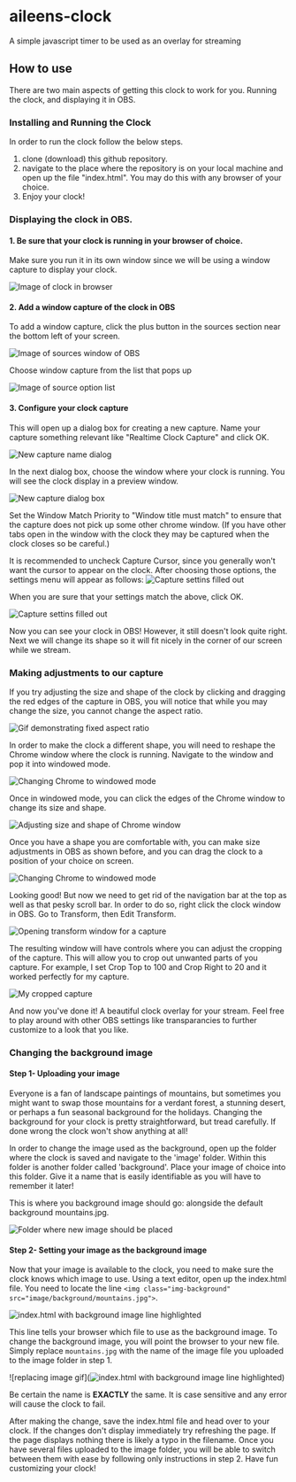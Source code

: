 # aileens-clock
 A simple javascript timer to be used as an overlay for streaming

## How to use

There are two main aspects of getting this clock to work for you. Running the clock, and displaying it in OBS.

### Installing and Running the Clock
In order to run the clock follow the below steps.

1. clone (download) this github repository.
2. navigate to the place where the repository is on your local machine and open up the file "index.html". You may do this with any browser of your choice.
3. Enjoy your clock!


### Displaying the clock in OBS.

#### 1. Be sure that your clock is running in your browser of choice. 

Make sure you run it in its own window since we will be using a window capture to display your clock. 

![Image of clock in browser](image/instructions/obs_1.JPG)

#### 2. Add a window capture of the clock in OBS

To add a window capture, click the plus button in the sources section near the bottom left of your screen.

![Image of sources window of OBS](image/instructions/obs_2.JPG)

Choose window capture from the list that pops up

![Image of source option list](image/instructions/obs_3.jpg)

#### 3. Configure your clock capture

This will open up a dialog box for creating a new capture. Name your capture something relevant like "Realtime Clock Capture" and click OK.

![New capture name dialog](image/instructions/obs_4.JPG)

In the next dialog box, choose the window where your clock is running. You will see the clock display in a preview window.

![New capture dialog box](image/instructions/obs_5.JPG)

Set the Window Match Priority to "Window title must match" to ensure that the capture does not pick up some other chrome window. (If you have other tabs open in the window with the clock they may be captured when the clock closes so be careful.)

It is recommended to uncheck Capture Cursor, since you generally won't want the cursor to appear on the clock. After choosing those options, the settings menu will appear as follows:
![Capture settins filled out](image/instructions/obs_6.JPG)

When you are sure that your settings match the above, click OK.

![Capture settins filled out](image/instructions/obs_7.JPG)

Now you can see your clock in OBS! However, it still doesn't look quite right. Next we will change its shape so it will fit nicely in the corner of our screen while we stream.

### Making adjustments to our capture

If you try adjusting the size and shape of the clock by clicking and dragging the red edges of the capture in OBS, you will notice that while you may change the size, you cannot change the aspect ratio.

![Gif demonstrating fixed aspect ratio](https://media1.giphy.com/media/BRFE7dKp7oRRTbEfg0/giphy.gif)

In order to make the clock a different shape, you will need to reshape the Chrome window where the clock is running. Navigate to the window and pop it into windowed mode.

![Changing Chrome to windowed mode](image/instructions/obs_8.JPG)

Once in windowed mode, you can click the edges of the Chrome window to change its size and shape.

![Adjusting size and shape of Chrome window](https://media2.giphy.com/media/hlOqI51OSwbkC5ZhmB/giphy.gif)

Once you have a shape you are comfortable with, you can make size adjustments in OBS as shown before, and you can drag the clock to a position of your choice on screen. 

![Changing Chrome to windowed mode](image/instructions/obs_9.JPG)

Looking good! But now we need to get rid of the navigation bar at the top as well as that pesky scroll bar. In order to do so, right click the clock window in OBS. Go to Transform, then Edit Transform.

![Opening transform window for a capture](image/instructions/obs_10.JPG)

The resulting window will have controls where you can adjust the cropping of the capture. This will allow you to crop out unwanted parts of you capture. For example, I set Crop Top to 100 and Crop Right to 20 and it worked perfectly for my capture. 

![My cropped capture](image/instructions/obs_11.JPG)

And now you've done it! A beautiful clock overlay for your stream. Feel free to play around with other OBS settings like transparancies to further customize to a look that you like. 

### Changing the background image

#### Step 1- Uploading your image
Everyone is a fan of landscape paintings of mountains, but sometimes you might want to swap those mountains for a verdant forest, a stunning desert, or perhaps a fun seasonal background for the holidays. Changing the background for your clock is pretty straightforward, but tread carefully. If done wrong the clock won't show anything at all! 

In order to change the image used as the background, open up the folder where the clock is saved and navigate to the 'image' folder. Within this folder is another folder called 'background'. Place your image of choice into this folder. Give it a name that is easily identifiable as you will have to remember it later!

This is where you background image should go: alongside the default background mountains.jpg. 

![Folder where new image should be placed](image/instructions/background_1.JPG)


#### Step 2- Setting your image as the background image
Now that your image is available to the clock, you need to make sure the clock knows which image to use. Using a text editor, open up the index.html file. You need to locate the line  ```<img class="img-background" src="image/background/mountains.jpg">```. 

![index.html with background image line highlighted](image/instructions/background_2.JPG)

This line tells your browser which file to use as the background image. To change the background image, you will point the browser to your new file. Simply replace ```mountains.jpg``` with the name of the image file you uploaded to the image folder in step 1. 

![replacing image gif](![index.html with background image line highlighted](image/instructions/background_2.JPG))


Be certain the name is **EXACTLY** the same. It is case sensitive and any error will cause the clock to fail.

After making the change, save the index.html file and head over to your clock. If the changes don't display immediately try refreshing the page. If the page displays nothing there is likely a typo in the filename. Once you have several files uploaded to the image folder, you will be able to switch between them with ease by following only instructions in step 2. Have fun customizing your clock!